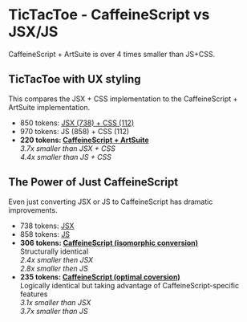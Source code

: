 # TicTacToe - CaffeineScript vs JSX/JS

CaffeineScript + ArtSuite is over 4 times smaller than JS+CSS.

## TicTacToe with UX styling

This compares the JSX + CSS implementation to the CaffeineScript + ArtSuite implementation.

* 850 tokens: [JSX (738) + CSS (112)](https://github.com/imikimi/art-suite-demos/blob/master/source/Art.SuiteDemos/Demos/TicTacToe/.TicTacToe_FacebookReact.jsx)
* 970 tokens: JS (858) + CSS (112)
* **220 tokens: [CaffeineScript + ArtSuite](https://github.com/imikimi/art-suite-demos/blob/master/source/Art.SuiteDemos/Demos/TicTacToe/Main.caf)**
<br>*3.7x smaller than JSX + CSS*
<br>*4.4x smaller than JS + CSS*

## The Power of Just CaffeineScript

Even just converting JSX or JS to CaffeineScript has dramatic improvements.

* 738 tokens: [JSX](https://github.com/imikimi/art-suite-demos/blob/master/source/Art.SuiteDemos/Demos/TicTacToe/.TTT_source.jsx)
* 858 tokens: [JS](https://github.com/imikimi/art-suite-demos/blob/master/source/Art.SuiteDemos/Demos/TicTacToe/.TTT_jsx_to_js.js)
* **306 tokens: [CaffeineScript (isomorphic conversion)](https://github.com/imikimi/art-suite-demos/blob/master/source/Art.SuiteDemos/Demos/TicTacToe/.TTT_jsx_to_js_to_caf_isomorphic.caf)**
<br>Structurally identical
<br>*2.4x smaller then JSX*
<br>*2.8x smaller then JS*
* **235 tokens: [CaffeineScript (optimal coversion)](https://github.com/imikimi/art-suite-demos/blob/master/source/Art.SuiteDemos/Demos/TicTacToe/.TTT_jsx_to_js_to_caf_refactor.caf)**
<br>Logically identical but taking advantage of CaffeineScript-specific features
<br>*3.1x smaller than JSX*
<br>*3.7x smaller than JS*
